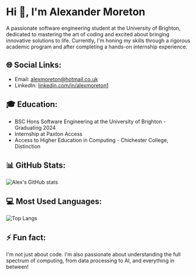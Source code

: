 # Hi 👋, I'm Alexander Moreton

A passionate software engineering student at the University of Brighton, dedicated to mastering the art of coding and excited about bringing innovative solutions to life. Currently, I'm honing my skills through a rigorous academic program and after completing a hands-on internship experience.

## 🌐 Social Links:
- Email: [alexmoreton@hotmail.co.uk](mailto:alexmoreton@hotmail.co.uk)
- LinkedIn: [linkedin.com/in/alexmoreton1](https://www.linkedin.com/in/alexmoreton1)

## 🎓 Education:

- BSC Hons Software Engineering at the University of Brighton - Graduating 2024
- Internship at Paxton Access
- Access to Higher Education in Computing - Chichester College, Distinction

## 📊 GitHub Stats:

![Alex's GitHub stats](https://github-readme-stats.vercel.app/api?username=Real-A-Moreton&show_icons=true&theme=radical)

## 💻 Most Used Languages:

![Top Langs](https://github-readme-stats.vercel.app/api/top-langs/?username=Real-A-Moreton&layout=compact)


## ⚡ Fun fact:

I'm not just about code. I'm also passionate about understanding the full spectrum of computing, from data processing to AI, and everything in between!

<!--
## 💼 Professional Skills:

```text
JavaScript   ███████████░░   70%
Java         ████████░░░░░   50%
Python       ███████░░░░░░   40%
-->

<!--
**AlexMoreton1/AlexMoreton1** is a ✨ _special_ ✨ repository because its `README.md` (this file) appears on your GitHub profile.

Here are some ideas to get you started:

- 🔭 I’m currently working on ...
- 🌱 I’m currently learning ...
- 👯 I’m looking to collaborate on ...
- 🤔 I’m looking for help with ...
- 💬 Ask me about ...
- 📫 How to reach me: ...
- 😄 Pronouns: ...
- ⚡ Fun fact: ...
-->
